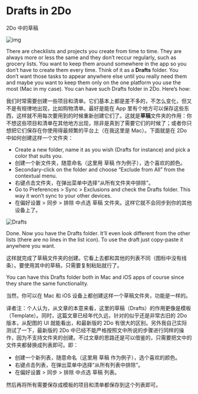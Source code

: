 # Drafts in 2Do

2Do 中的草稿

![img](https://www.2doapp.com/files/2013/09/drafts-featured.jpg)

There are checklists and projects you create from time to time. They are always more or less the same and they don’t reccur regularly, such as grocery lists. You want to keep them around somewhere in the app so you don’t have to create them every time. Think of it as a **Drafts** folder. You don’t want those tasks to appear anywhere else until you really need them and maybe you want to keep them only on the one platform you use the most (Mac in my case). You can have such Drafts folder in 2Do. Here’s how:

我们时常需要创建一些项目和清单。它们基本上都是差不多的，不怎么变化，但又不是有规律地出现，比如购物清单。最好是能在 App 里有个地方可以保存这些东西，这样就不用每次要用到的时候重新创建它们了。这就是**草稿**文件夹的作用：你不想这些项目和清单在其他地方出现，除非是真到了需要它们的时候了；或者你只想把它们保存在你使用得最频繁的平台上（在我这里是 Mac）。下面就是在 2Do 中如何创建这样一个文件夹：

- Create a new folder, name it as you wish (Drafts for instance) and pick a color that suits you.
- 创建一个新文件夹，随意命名（这里用 草稿 作为例子），选个喜欢的颜色。
- Secondary-click on the folder and choose “Exclude from All” from the contextual menu.
- 右键点击文件夹，在弹出菜单中选择“从所有文件夹中排除”。
- Go to Preferences > Sync > Exclusions and check the Drafts folder. This way it won’t sync to your other devices.
- 在偏好设置 > 同步 > 排除 中点选 草稿 文件夹。这样它就不会同步到你的其他设备上了。

![Drafts](https://www.2doapp.com/wp-content/uploads/2013/09/Drafts.jpg)

Done. Now you have the Drafts folder. It’ll even look different from the other lists (there are no lines in the list icon). To use the draft just copy-paste it anywhere you want.

这样就完成了草稿文件夹的创建。它看上去都和其他的列表不同（图标中没有线条）。要使用其中的草稿，只需要复制粘贴就行了。

You can have this Drafts folder both in Mac and iOS apps of course since they share the same functionality.

当然，你可以在 Mac 和 iOS 设备上都创建这样一个草稿文件夹，功能是一样的。

译者注：个人认为，从文章的本意来看，这里的草稿（Drafts）的作用更像是模板（Template）。同时，这篇文章已经年代久远，针对的似乎还是非常古旧的 2Do 版本，从配图的 UI 就能看出，和最新版的 2Do 有很大的区别。另外我自己实际测试了一下，最新版的 2Do 中已经不能严格按照文中所说的步骤进行同样的操作，因为不支持文件夹的创建。不过文章的思路还是可以借鉴的，只需要把文中的文件夹都替换成列表即可。即：

- 创建一个新列表，随意命名（这里用 草稿 作为例子），选个喜欢的颜色。
- 右键点击列表，在弹出菜单中选择“从所有列表中排除”。
- 在偏好设置 > 同步 > 排除 中点选 草稿 列表。

然后再将所有需要保存成模板的项目和清单都保存到这个列表即可。